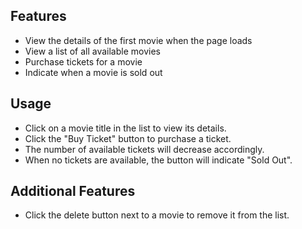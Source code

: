 
## Features

- View the details of the first movie when the page loads
- View a list of all available movies
- Purchase tickets for a movie
- Indicate when a movie is sold out

## Usage

- Click on a movie title in the list to view its details.
- Click the "Buy Ticket" button to purchase a ticket.
- The number of available tickets will decrease accordingly.
- When no tickets are available, the button will indicate "Sold Out".

## Additional Features

- Click the delete button next to a movie to remove it from the list.
